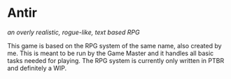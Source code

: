 # Antir
_an overly realistic, rogue-like, text based RPG_

This game is based on the RPG system of the same name, also created by me. This is meant to be run by the Game Master and it handles all basic tasks needed for playing. The RPG system is currently only written in PTBR and definitely a WIP.
